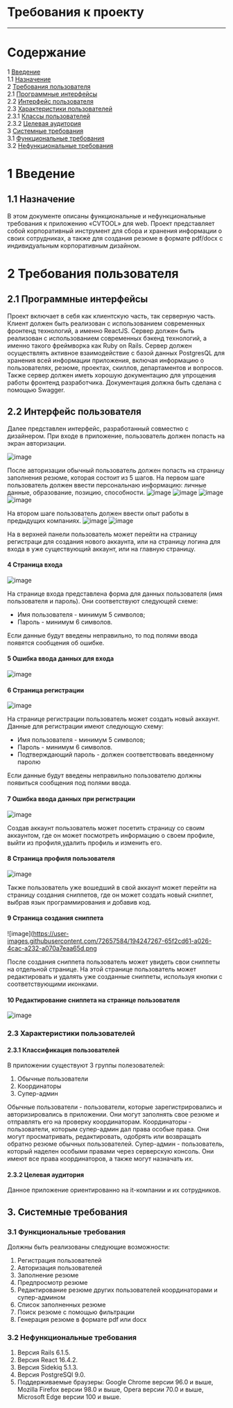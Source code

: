 # Требования к проекту
---

# Содержание
1 [Введение](#intro)  
1.1 [Назначение](#appointment)  
2 [Требования пользователя](#user_requirements)  
2.1 [Программные интерфейсы](#software_interfaces)  
2.2 [Интерфейс пользователя](#user_interface)  
2.3 [Характеристики пользователей](#user_specifications)  
2.3.1 [Классы пользователей](#user_classes)  
2.3.2 [Целевая аудитория](#target_audience)                                   
3 [Системные требования](#system_requirements)  
3.1 [Функциональные требования](#functional_requirements)  
3.2 [Нефункциональные требования](#non-functional_requirements)  

<a name="intro"/>

# 1 Введение

<a name="appointment"/>

## 1.1 Назначение

В этом документе описаны функциональные и нефункциональные требования к приложению «CVTOOL» для web. Проект представляет собой корпоративный инструмент для сбора и хранения информации о своих сотрудниках, а также для создания резюме в формате pdf/docx с индивидуальным корпоративным дизайном. 

<a name="user_requirements"/>

# 2 Требования пользователя

<a name="software_interfaces"/>

## 2.1 Программные интерфейсы
Проект включает в себя как клиентскую часть, так серверную часть. Клиент должен быть реализован с использованием современных фронтенд технологий, а именно ReactJS. Сервер должен быть реализован с использованием современных бэкенд технологий, а именно такого фреймворка как Ruby on Rails. Сервер должен осуществлять активное взаимодействие с базой данных PostgresQL для хранения всей информации приложения, включая информацию о пользователях, резюме, проектах, скиллов, департаментов и вопросов. Также сервер должен иметь хорошую документацию для упрощения работы фронтенд разработчика. Документация должна быть сделана с помощью Swagger.

<a name="user_interface"/>

## 2.2 Интерфейс пользователя

Далее представлен интерфейс, разработанный совместно с дизайнером. При входе в приложение, пользователь должен попасть на экран авторизации.

![image](illustrations/login.png)

После авторизации обычный пользователь должен попасть на страницу заполнения резюме, которая состоит из 5 шагов. На первом шаге пользователь должен ввести персональнаю информацию: личные данные, образование, позицию, способности.
![image](illustrations/personal_info.png)
![image](illustrations/education.png)
![image](illustrations/professional_profile.png)
![image](illustrations/addtional_skills.png)

На втором шаге пользователь должен ввести опыт работы в предыдущих компаниях.
![image](illustrations/companies.png)
![image](illustrations/previous_projects.png)

На в верхней панели пользователь может перейти на страницу регистраци для создания нового аккаунта, или на страницу логина для входа в уже существующий аккаунт, или на главную страницу.

#### 4 Страница входа
![image](https://user-images.githubusercontent.com/72657584/194247014-8d59d469-98e4-470c-9fa6-43dc0a372149.png)

На странице входа представлена форма для данных пользователя (имя пользователя и пароль). Они соответствуют следующей схеме: 
 - Имя пользователя - минимум 5 символов;
 - Пароль - минимум 6 символов.
 
 Если данные будут введены неправильно, то под полями ввода появятся сообщения об ошибке.
 
 #### 5 Ошибка ввода данных для входа
 ![image](https://user-images.githubusercontent.com/72657584/199593822-8d6e7807-5c7d-45dc-8d07-6b2ac86c9d70.png)

#### 6 Страница регистрации
![image](https://user-images.githubusercontent.com/72657584/194247079-3ef33efa-171e-423f-a61c-270bdbae52de.png)

На странице регистрации пользователь может создать новый аккаунт. Данные для регистрации имеют следующую схему: 
- Имя пользователя - минимум 5 символов;
- Пароль - минимум 6 символов.
- Подтверждающий пароль - должен соответствовать введенному паролю

Если данные будут введены неправильно пользователю должны появиться сообщения под полями ввода.

#### 7 Ошибка ввода данных при регистрации
![image](https://user-images.githubusercontent.com/72657584/199594548-3b344239-51ba-4198-89b6-cd1beb9f2f50.png)

Создав аккаунт пользователь может посетить страницу со своим аккаунтом, где он может посмотреть информацию о своем профиле, выйти из профиля,удалить профиль и изменить его.

#### 8 Страница профиля пользователя
![image](https://user-images.githubusercontent.com/72657584/199594810-1c109715-6bd7-429c-b811-01b0fd1257b7.png)

Также пользователь уже вошедший в свой аккаунт может перейти на страницу создания сниппетов, где он может создать новый сниппет, выбрав язык программирования и добавив код.

#### 9 Страница создания сниппета
![image](https://user-images.githubusercontent.com/72657584/194247267-65f2cd61-a026-4cac-a232-a070a7eaa65d.png

После создания сниппета пользователь может увидеть свои сниппеты на отдельной странице. На этой странице пользователь может редактировать и удалять уже созданные сниппеты, используя кнопки с соответствующими иконками.

#### 10 Редактирование сниппета на странице пользователя
![image](https://user-images.githubusercontent.com/72657584/199595289-8296cb7f-98fc-4fd0-ad32-48e5694342be.png)


<a name="user_specifications"/>

### 2.3 Характеристики пользователей

<a name="user_classes"/>

#### 2.3.1 Классификация пользователей

В приложении существуют 3 группы полезователей:

1. Обычные пользователи
2. Координаторы
3. Супер-админ

Обычные пользователи - пользователи, которые зарегистрировались и авторизировались в приложении. Они могут заполнять свое резюме и отправлять его на проверку координаторам.
Координаторы - пользователи, которым супер-админ дал права особые права. Они могут просматривать, редактировать, одобрять или возвращать обратно резюме обычных пользователей.
Супер-админ - пользователь, который наделен особыми правами через серверскую консоль. Они имеют все права координаторов, а также могут назначать их.

<a name="target_audience"/>

#### 2.3.2 Целевая аудитория

Данное приложение ориентированно на it-компании и их сотрудников.

<a name="system_requirements"/>

## 3. Системные требования

<a name="functional_requirements"/>

### 3.1 Функциональные требования

Должны быть реализованы следующие возможности:
1. Регистрация пользователей
2. Авторизация пользователей
3. Заполнение резюме
4. Предпросмотр резюме
5. Редактирование резюме других пользователей координаторами и супер-админом
6. Список заполненных резюме
7. Поиск резюме с помощью фильтрации
8. Генерация резюме в формате pdf или docx

<a name="non-functional_requirements"/>

### 3.2 Нефункциональные требования

1. Версия Rails 6.1.5.
2. Версия React 16.4.2.
3. Версия Sidekiq 5.1.3.
4. Версия PostgreSQl 9.0.
5. Поддерживаемые браузеры: Google Chrome версии 96.0 и выше, Mozilla Firefox версии 98.0 и выше, Opera версии 70.0 и выше, Microsoft Edge версии 100 и выше.
